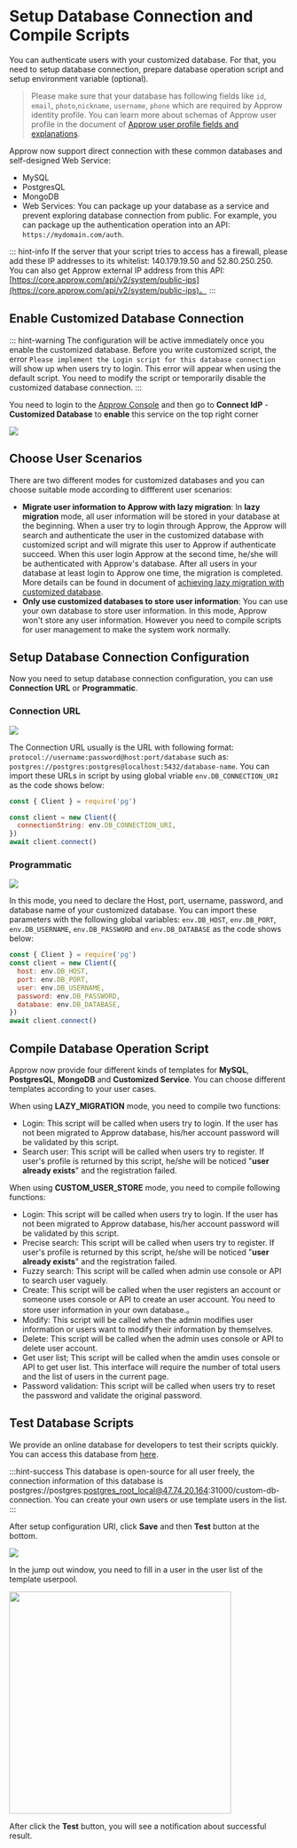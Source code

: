 # Setup Database Connection and Compile Scripts

<LastUpdated/>

<!-- ::: hint-warning
只有**企业版**用户能够使用连接自定义数据库功能，详情请见 [https://authing.cn/pricing](https://authing.cn/pricing)。如果你想试用，请联系 176-0250-2507 或 xuziqiang@authing.cn。
::: -->

You can authenticate users with your customized database. For that, you need to setup database connection, prepare database operation script and setup environment variable (optional).

> Please make sure that your database has following fields like `id`, `email`, `photo`,`nickname`, `username`, `phone` which are required by Approw identity profile. You can learn more about schemas of Approw user profile in the document of [Approw user profile fields and explanations](/guides/user/user-profile.md).

Approw now support direct connection with these common databases and self-designed Web Service:

- MySQL
- PostgresQL
- MongoDB
- Web Services: You can package up your database as a service and prevent exploring database connection from public. For example, you can package up the authentication operation into an API: `https://mydomain.com/auth`.

::: hint-info
If the server that your script tries to access has a firewall, please add these IP addresses to its whitelist: 140.179.19.50 and 52.80.250.250. You can also get Approw external IP address from this API:[https://core.approw.com/api/v2/system/public-ips](https://core.approw.com/api/v2/system/public-ips)。
:::

## Enable Customized Database Connection

::: hint-warning
The configuration will be active immediately once you enable the customized database. Before you write customized script, the error `Please implement the Login script for this database connection` will show up when users try to login. This error will appear when using the default script. You need to modify the script or temporarily disable the customized database connection.
:::

You need to login to the [Approw Console](https://console.approw.com/console/userpool) and then go to **Connect IdP** - **Customized Database** to **enable** this service on the top right corner

<!-- ![](https://cdn.authing.cn/img/20210111180702.png) -->
![](~@imagesEnUs/guides/database-connection/configuration/1.png)

## Choose User Scenarios

There are two different modes for customized databases and you can choose suitable mode according to diffferent user scenarios:

- **Migrate user information to Approw with lazy migration**: In **lazy migration** mode, all user information will be stored in your database at the beginning. When a user try to login through Approw, the Approw will search and authenticate the user in the customized database with customized script and will migrate this user to Approw if authenticate succeed. When this user login Approw at the second time, he/she will be authenticated with Approw's database. After all users in your database at least login to Approw one time, the migration is completed. More details can be found in document of [achieving lazy migration with customized database](/guides/database-connection/lazy-migration.md).
- **Only use customized databases to store user information**: You can use your own database to store user information. In this mode, Approw won't store any user information. However you need to compile scripts for user management to make the system work normally.

## Setup Database Connection Configuration

Now you need to setup database connection configuration, you can use **Connection URL** or **Programmatic**.

### Connection URL

<!-- ![](https://cdn.authing.cn/blog/20201130162731.png) -->
![](~@imagesEnUs/guides/database-connection/configuration/2.png)

The Connection URL usually is the URL with following format: `protocol://username:password@host:port/database` such as: `postgres://postgres:postgres@localhost:5432/database-name`. You can import these URLs in script by using global vriable `env.DB_CONNECTION_URI` as the code shows below:

```javascript
const { Client } = require('pg')

const client = new Client({
  connectionString: env.DB_CONNECTION_URI,
})
await client.connect()
```

### Programmatic

<!-- ![](https://cdn.authing.cn/blog/20201130162823.png) -->
![](~@imagesEnUs/guides/database-connection/configuration/3.png)

In this mode, you need to declare the Host, port, username, password, and database name of your customized database. You can import these parameters with the following global variables: `env.DB_HOST`, `env.DB_PORT`, `env.DB_USERNAME`, `env.DB_PASSWORD` and `env.DB_DATABASE` as the code shows below:

```javascript
const { Client } = require('pg')
const client = new Client({
  host: env.DB_HOST,
  port: env.DB_PORT,
  user: env.DB_USERNAME,
  password: env.DB_PASSWORD,
  database: env.DB_DATABASE,
})
await client.connect()
```

## Compile Database Operation Script

Approw now provide four different kinds of templates for **MySQL**, **PostgresQL**, **MongoDB** and **Customized Service**. You can choose different templates according to your user cases.

When using **LAZY_MIGRATION** mode, you need to compile two functions:

- Login: This script will be called when users try to login. If the user has not been migrated to Approw database, his/her account password will be validated by this script.
- Search user: This script will be called when users try to register. If user's profile is returned by this script, he/she will be noticed "**user already exists**" and the registration failed.

When using **CUSTOM_USER_STORE** mode, you need to compile following functions:

- Login: This script will be called when users try to login. If the user has not been migrated to Approw database, his/her account password will be validated by this script.
- Precise search: This script will be called when users try to register. If user's profile is returned by this script, he/she will be noticed "**user already exists**" and the registration failed.
- Fuzzy search: This script will be called when admin use console or API to search user vaguely.
- Create: This script will be called when the user registers an account or someone uses console or API to create an user account. You need to store user information in your own database.。
- Modify: This script will be called when the admin modifies user information or users want to modify their information by themselves.
- Delete: This script will be called when the admin uses console or API to delete user account.
- Get user list; This script will be called when the amdin uses console or API to get user list. This interface will require the number of total users and the list of users in the current page.
- Password validation: This script will be called when users try to reset the password and validate the original password.

<StackSelector snippet="script-template" selectLabel="Select one script" :order="['login', 'getUser', 'searchUser', 'createUser', 'updateUser', 'deleteUser', 'listUsers', 'validatePassword']"/>

## Test Database Scripts

We provide an online database for developers to test their scripts quickly. You can access this database from [here](https://db-connections.approw.com).

:::hint-success
This database is open-source for all user freely, the connection information of this database is postgres://postgres:postgres_root_local@47.74.20.164:31000/custom-db-connection. You can create your own users or use template users in the list.
:::

After setup configuration URI, click **Save** and then **Test** button at the bottom.

<!-- ![](https://cdn.authing.cn/blog/20201130173258.png) -->
![](~@imagesEnUs/guides/database-connection/configuration/4.png)

<!-- <img src="https://cdn.authing.cn/blog/20201130173519.png" height="400px" /> -->
<!-- <img src="~@imagesEnUs/guides/database-connection/configuration/5.png" height="400px" /> -->
In the jump out window, you need to fill in a user in the user list of the template userpool.

<!-- ![](https://cdn.authing.cn/blog/20201130173505.png) -->

<!-- <img src="https://cdn.authing.cn/blog/20201130174003.png" height="400px" /> -->
<img src="~@imagesEnUs/guides/database-connection/configuration/6.png" height="400px" />

After click the **Test** button, you will see a notification about successful result.

<!-- ![](https://cdn.authing.cn/blog/20201130173939.png) -->
